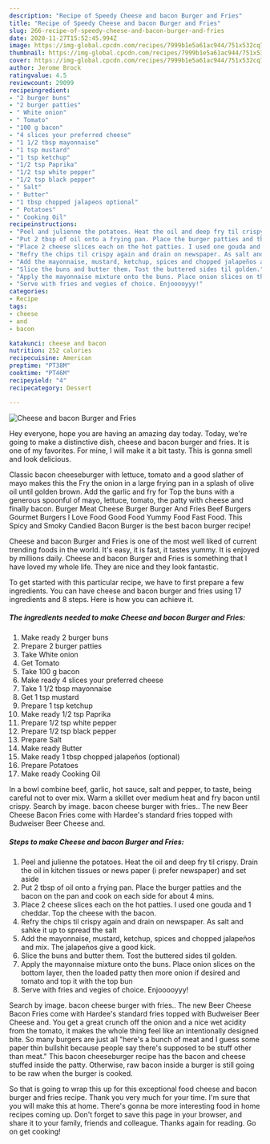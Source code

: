 ```yaml
---
description: "Recipe of Speedy Cheese and bacon Burger and Fries"
title: "Recipe of Speedy Cheese and bacon Burger and Fries"
slug: 266-recipe-of-speedy-cheese-and-bacon-burger-and-fries
date: 2020-11-27T15:52:45.994Z
image: https://img-global.cpcdn.com/recipes/7999b1e5a61ac944/751x532cq70/cheese-and-bacon-burger-and-fries-recipe-main-photo.jpg
thumbnail: https://img-global.cpcdn.com/recipes/7999b1e5a61ac944/751x532cq70/cheese-and-bacon-burger-and-fries-recipe-main-photo.jpg
cover: https://img-global.cpcdn.com/recipes/7999b1e5a61ac944/751x532cq70/cheese-and-bacon-burger-and-fries-recipe-main-photo.jpg
author: Jerome Brock
ratingvalue: 4.5
reviewcount: 29099
recipeingredient:
- "2 burger buns"
- "2 burger patties"
- " White onion"
- " Tomato"
- "100 g bacon"
- "4 slices your preferred cheese"
- "1 1/2 tbsp mayonnaise"
- "1 tsp mustard"
- "1 tsp ketchup"
- "1/2 tsp Paprika"
- "1/2 tsp white pepper"
- "1/2 tsp black pepper"
- " Salt"
- " Butter"
- "1 tbsp chopped jalapeos optional"
- " Potatoes"
- " Cooking Oil"
recipeinstructions:
- "Peel and julienne the potatoes. Heat the oil and deep fry til crispy. Drain the oil in kitchen tissues or news paper (i prefer newspaper) and set aside"
- "Put 2 tbsp of oil onto a frying pan. Place the burger patties and the bacon on the pan and cook on each side for about 4 mins."
- "Place 2 cheese slices each on the hot patties. I used one gouda and 1 cheddar. Top the cheese with the bacon."
- "Refry the chips til crispy again and drain on newspaper. As salt and sahke it up to spread the salt"
- "Add the mayonnaise, mustard, ketchup, spices and chopped jalapeños and mix. The jalapeños give a good kick."
- "Slice the buns and butter them. Tost the buttered sides til golden."
- "Apply the mayonnaise mixture onto the buns. Place onion slices on the bottom layer, then the loaded patty then more onion if desired and tomato and top it with the top bun"
- "Serve with fries and vegies of choice. Enjooooyyy!"
categories:
- Recipe
tags:
- cheese
- and
- bacon

katakunci: cheese and bacon 
nutrition: 252 calories
recipecuisine: American
preptime: "PT38M"
cooktime: "PT46M"
recipeyield: "4"
recipecategory: Dessert

---
```



![Cheese and bacon Burger and Fries](https://img-global.cpcdn.com/recipes/7999b1e5a61ac944/751x532cq70/cheese-and-bacon-burger-and-fries-recipe-main-photo.jpg)

Hey everyone, hope you are having an amazing day today. Today, we're going to make a distinctive dish, cheese and bacon burger and fries. It is one of my favorites. For mine, I will make it a bit tasty. This is gonna smell and look delicious.

Classic bacon cheeseburger with lettuce, tomato and a good slather of mayo makes this the Fry the onion in a large frying pan in a splash of olive oil until golden brown. Add the garlic and fry for Top the buns with a generous spoonful of mayo, lettuce, tomato, the patty with cheese and finally bacon. Burger Meat Cheese Burger Burger And Fries Beef Burgers Gourmet Burgers I Love Food Good Food Yummy Food Fast Food. This Spicy and Smoky Candied Bacon Burger is the best bacon burger recipe!

Cheese and bacon Burger and Fries is one of the most well liked of current trending foods in the world. It's easy, it is fast, it tastes yummy. It is enjoyed by millions daily. Cheese and bacon Burger and Fries is something that I have loved my whole life. They are nice and they look fantastic.


To get started with this particular recipe, we have to first prepare a few ingredients. You can have cheese and bacon burger and fries using 17 ingredients and 8 steps. Here is how you can achieve it.

<!--inarticleads1-->

##### The ingredients needed to make Cheese and bacon Burger and Fries:

1. Make ready 2 burger buns
1. Prepare 2 burger patties
1. Take  White onion
1. Get  Tomato
1. Take 100 g bacon
1. Make ready 4 slices your preferred cheese
1. Take 1 1/2 tbsp mayonnaise
1. Get 1 tsp mustard
1. Prepare 1 tsp ketchup
1. Make ready 1/2 tsp Paprika
1. Prepare 1/2 tsp white pepper
1. Prepare 1/2 tsp black pepper
1. Prepare  Salt
1. Make ready  Butter
1. Make ready 1 tbsp chopped jalapeños (optional)
1. Prepare  Potatoes
1. Make ready  Cooking Oil


In a bowl combine beef, garlic, hot sauce, salt and pepper, to taste, being careful not to over mix. Warm a skillet over medium heat and fry bacon until crispy. Search by image. bacon cheese burger with fries.. The new Beer Cheese Bacon Fries come with Hardee&#39;s standard fries topped with Budweiser Beer Cheese and. 

<!--inarticleads2-->

##### Steps to make Cheese and bacon Burger and Fries:

1. Peel and julienne the potatoes. Heat the oil and deep fry til crispy. Drain the oil in kitchen tissues or news paper (i prefer newspaper) and set aside
1. Put 2 tbsp of oil onto a frying pan. Place the burger patties and the bacon on the pan and cook on each side for about 4 mins.
1. Place 2 cheese slices each on the hot patties. I used one gouda and 1 cheddar. Top the cheese with the bacon.
1. Refry the chips til crispy again and drain on newspaper. As salt and sahke it up to spread the salt
1. Add the mayonnaise, mustard, ketchup, spices and chopped jalapeños and mix. The jalapeños give a good kick.
1. Slice the buns and butter them. Tost the buttered sides til golden.
1. Apply the mayonnaise mixture onto the buns. Place onion slices on the bottom layer, then the loaded patty then more onion if desired and tomato and top it with the top bun
1. Serve with fries and vegies of choice. Enjooooyyy!


Search by image. bacon cheese burger with fries.. The new Beer Cheese Bacon Fries come with Hardee&#39;s standard fries topped with Budweiser Beer Cheese and. You get a great crunch off the onion and a nice wet acidity from the tomato, it makes the whole thing feel like an intentionally designed bite. So many burgers are just all &#34;here&#39;s a bunch of meat and I guess some paper thin bullshit because people say there&#39;s supposed to be stuff other than meat.&#34; This bacon cheeseburger recipe has the bacon and cheese stuffed inside the patty. Otherwise, raw bacon inside a burger is still going to be raw when the burger is cooked. 

So that is going to wrap this up for this exceptional food cheese and bacon burger and fries recipe. Thank you very much for your time. I'm sure that you will make this at home. There's gonna be more interesting food in home recipes coming up. Don't forget to save this page in your browser, and share it to your family, friends and colleague. Thanks again for reading. Go on get cooking!
